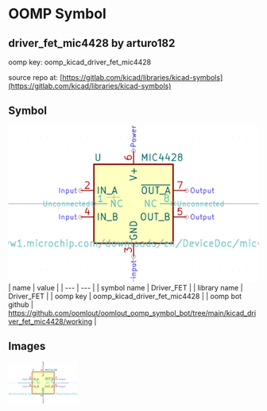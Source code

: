 # OOMP Symbol  
## driver_fet_mic4428  by arturo182  
  
oomp key: oomp_kicad_driver_fet_mic4428  
  
source repo at: [https://gitlab.com/kicad/libraries/kicad-symbols](https://gitlab.com/kicad/libraries/kicad-symbols)  
## Symbol  
  
[![working.png](working_600.png)](working.png)  
| name | value | 
| --- | --- | 
| symbol name | Driver_FET | 
| library name | Driver_FET | 
| oomp key | oomp_kicad_driver_fet_mic4428 | 
| oomp bot github | https://github.com/oomlout/oomlout_oomp_symbol_bot/tree/main/kicad_driver_fet_mic4428/working | 
## Images  
  
[![working.png](working_140.png)](working.png)  

